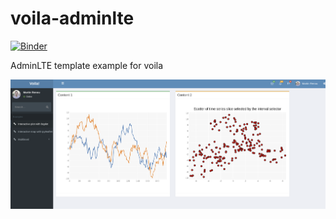 # voila-adminlte

[![Binder](https://mybinder.org/badge_logo.svg)](https://mybinder.org/v2/gh/martinRenou/voila-adminlte/master?urlpath=voila%2Frender%2Fbqplot)

AdminLTE template example for voila

![screenshot](./voila-adminlte.png)
